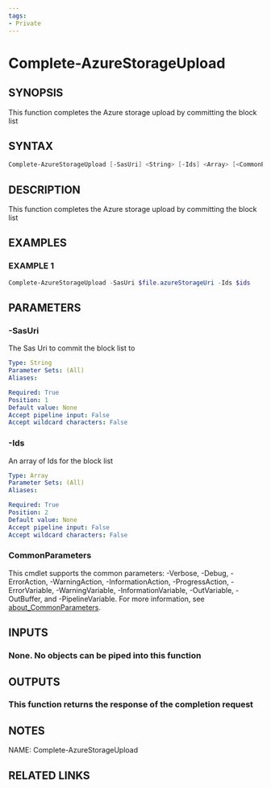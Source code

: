 ```yaml
---
tags:
- Private
---
```

# Complete-AzureStorageUpload

## SYNOPSIS
This function completes the Azure storage upload by committing the block list

## SYNTAX
```powershell
Complete-AzureStorageUpload [-SasUri] <String> [-Ids] <Array> [<CommonParameters>]
```

## DESCRIPTION
This function completes the Azure storage upload by committing the block list

## EXAMPLES

### EXAMPLE 1
```powershell
Complete-AzureStorageUpload -SasUri $file.azureStorageUri -Ids $ids
```

## PARAMETERS

### -SasUri
The Sas Uri to commit the block list to

```yaml
Type: String
Parameter Sets: (All)
Aliases: 

Required: True
Position: 1
Default value: None
Accept pipeline input: False
Accept wildcard characters: False
```

### -Ids
An array of Ids for the block list

```yaml
Type: Array
Parameter Sets: (All)
Aliases: 

Required: True
Position: 2
Default value: None
Accept pipeline input: False
Accept wildcard characters: False
```

### CommonParameters
This cmdlet supports the common parameters: -Verbose, -Debug, -ErrorAction, -WarningAction, -InformationAction, -ProgressAction, -ErrorVariable, -WarningVariable, -InformationVariable, -OutVariable, -OutBuffer, and -PipelineVariable. For more information, see [about_CommonParameters](http://go.microsoft.com/fwlink/?LinkID=113216).

## INPUTS
### None. No objects can be piped into this function

## OUTPUTS
### This function returns the response of the completion request

## NOTES
NAME: Complete-AzureStorageUpload

## RELATED LINKS

